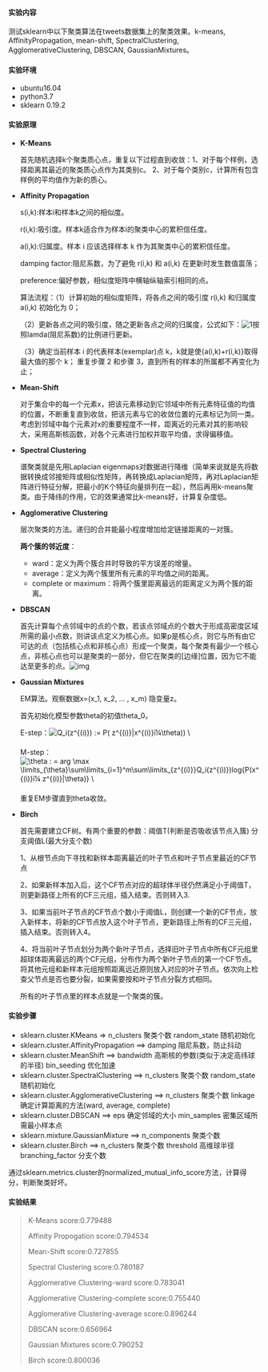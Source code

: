 #### 实验内容

测试sklearn中以下聚类算法在tweets数据集上的聚类效果。k-means, AffinityPropagation, mean-shift, SpectralClustering, AgglomerativeClustering, DBSCAN, GaussianMixtures。

#### 实验环境

+ ubuntu16.04
+ python3.7
+ sklearn 0.19.2

#### 实验原理

+ __K-Means__

  首先随机选择k个聚类质心点，重复以下过程直到收敛：1、对于每个样例，选择距离其最近的聚类质心点作为其类别c。 2、对于每个类别c，计算所有包含样例的平均值作为新的质心。

+ __Affinity Propagation__

  s(i,k):样本i和样本k之间的相似度。

  r(i,k):吸引度。样本k适合作为样本i的聚类中心的累积信任度。

  a(i,k):归属度。样本 i 应该选择样本 k 作为其聚类中心的累积信任度。

  damping factor:阻尼系数，为了避免 r(i,k) 和 a(i,k) 在更新时发生数值震荡；

  preference:偏好参数，相似度矩阵中横轴纵轴索引相同的点。

  算法流程：（1）计算初始的相似度矩阵，将各点之间的吸引度 r(i,k) 和归属度 a(i,k) 初始化为 0； 

  （2）更新各点之间的吸引度，随之更新各点之间的归属度，公式如下：![1](http://kylen314.com/wp-content/uploads/2013/11/APgengxingongshi.jpg)按照lamda(阻尼系数)的比例进行更新。

  （3）确定当前样本 i 的代表样本(exemplar)点 k，k就是使{a(i,k)+r(i,k)}取得最大值的那个 k； 
  重复步骤 2 和步骤 3，直到所有的样本的所属都不再变化为止；

+ __Mean-Shift__

  对于集合中的每一个元素x，把该元素移动到它邻域中所有元素特征值的均值的位置，不断重复直到收敛，把该元素与它的收敛位置的元素标记为同一类。考虑到邻域中每个元素对x的重要程度不一样，距离近的元素对其的影响较大，采用高斯核函数，对各个元素进行加权并取平均值，求得偏移值。

+ __Spectral Clustering__

  谱聚类就是先用Laplacian eigenmaps对数据进行降维（简单来说就是先将数据转换成邻接矩阵或相似性矩阵，再转换成Laplacian矩阵，再对Laplacian矩阵进行特征分解，把最小的K个特征向量排列在一起），然后再用k-means聚类。由于降纬的作用，它的效果通常比k-means好，计算复杂度低。

+ __Agglomerative Clustering__

  层次聚类的方法。递归的合并能最小程度增加给定链接距离的一对簇。

  __两个簇的邻近度__：

  + ward：定义为两个簇合并时导致的平方误差的增量。
  + average：定义为两个簇里所有元素的平均值之间的距离。
  + complete or maximum：将两个簇里距离最远的距离定义为两个簇的距离。

+ __DBSCAN__

  首先计算每个点邻域中的点的个数，若该点邻域点的个数大于形成高密度区域所需的最小点数，则讲该点定义为核心点。如果p是核心点，则它与所有由它可达的点（包括核心点和非核心点）形成一个聚类，每个聚类有最少一个核心点，非核心点也可以是聚类的一部分，但它在聚类的[边缘]位置，因为它不能达至更多的点。![img](https://upload.wikimedia.org/wikipedia/commons/thumb/a/af/DBSCAN-Illustration.svg/1024px-DBSCAN-Illustration.svg.png)

+ __Gaussian Mixtures__

  EM算法。观察数据x=(x_1, x_2, ... , x_m)  隐变量z。

  首先初始化模型参数theta的初值theta_0。

  E-step：![Q_i(z^{(i)}) := P( z^{(i)}|x^{(i)}ï¼\theta)) \\](http://www.zhihu.com/equation?tex=Q_i%28z%5E%7B%28i%29%7D%29+%3A%3D+P%28+z%5E%7B%28i%29%7D%7Cx%5E%7B%28i%29%7D%EF%BC%8C%5Ctheta%29%29+%5C%5C)

  M-step：![\theta : = arg \max \limits_{\theta}\sum\limits_{i=1}^m\sum\limits_{z^{(i)}}Q_i(z^{(i)})log{P(x^{(i)}ï¼ z^{(i)}|\theta)} \\](http://www.zhihu.com/equation?tex=%5Ctheta+%3A+%3D+arg+%5Cmax+%5Climits_%7B%5Ctheta%7D%5Csum%5Climits_%7Bi%3D1%7D%5Em%5Csum%5Climits_%7Bz%5E%7B%28i%29%7D%7DQ_i%28z%5E%7B%28i%29%7D%29log%7BP%28x%5E%7B%28i%29%7D%EF%BC%8C+z%5E%7B%28i%29%7D%7C%5Ctheta%29%7D+%5C%5C)

  重复EM步骤直到theta收敛。

+ __Birch__

  首先需要建立CF树。有两个重要的参数：阈值T(判断是否吸收该节点入簇) 分支阈值L(最大分支个数)

  1、从根节点向下寻找和新样本距离最近的叶子节点和叶子节点里最近的CF节点

  2、如果新样本加入后，这个CF节点对应的超球体半径仍然满足小于阈值T，则更新路径上所有的CF三元组，插入结束。否则转入3.

  3、如果当前叶子节点的CF节点个数小于阈值L，则创建一个新的CF节点，放入新样本，将新的CF节点放入这个叶子节点，更新路径上所有的CF三元组，插入结束。否则转入4。

  4、将当前叶子节点划分为两个新叶子节点，选择旧叶子节点中所有CF元组里超球体距离最远的两个CF元组，分布作为两个新叶子节点的第一个CF节点。将其他元组和新样本元组按照距离远近原则放入对应的叶子节点。依次向上检查父节点是否也要分裂，如果需要按和叶子节点分裂方式相同。

  所有的叶子节点里的样本点就是一个聚类的簇。

#### 实验步骤

+ sklearn.cluster.KMeans  => n_clusters 聚类个数  random_state 随机初始化
+ sklearn.cluster.AffinityPropagation ==> damping 阻尼系数，防止抖动
+ sklearn.cluster.MeanShift ==> bandwidth 高斯核的参数(类似于决定高纬球的半径) bin_seeding 优化加速
+ sklearn.cluster.SpectralClustering ==> n_clusters 聚类个数 random_state 随机初始化
+ sklearn.cluster.AgglomerativeClustering ==> n_clusters 聚类个数 linkage 确定计算距离的方法(ward, average, complete)
+ sklearn.cluster.DBSCAN ==> eps 确定邻域的大小 min_samples 密集区域所需最小样本点
+ sklearn.mixture.GaussianMixture ==> n_components 聚类个数
+ sklearn.cluster.Birch ==> n_clusters 聚类个数 threshold 高维球半径 branching_factor 分支个数

通过sklearn.metrics.cluster的normalized_mutual_info_score方法，计算得分，判断聚类好坏。

#### 实验结果

>K-Means score:0.779488
>
>Affinity Propogation score:0.794534
>
>Mean-Shift score:0.727855
>
>Spectral Clustering score:0.780187
>
>Agglomerative Clustering-ward score:0.783041
>
>Agglomerative Clustering-complete score:0.755440
>
>Agglomerative Clustering-average score:0.896244
>
>DBSCAN score:0.656964
>
>Gaussian Mixtures score:0.790252
>
>Birch score:0.800036

